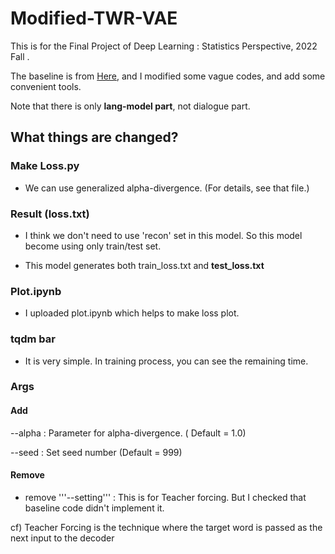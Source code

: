# Modified-TWR-VAE

This is for the Final Project of Deep Learning : Statistics Perspective, 2022 Fall .

The baseline is from [Here](https://github.com/ruizheliUOA/TWR-VAE/), and I modified some vague codes, and add some convenient tools.

Note that there is only **lang-model part**, not dialogue part.

## What things are changed?

### Make Loss.py

- We can use generalized alpha-divergence. (For details, see that file.)


### Result (loss.txt)

- I think we don't need to use 'recon' set in this model. So this model become using only train/test set.

- This model generates both train_loss.txt and **test_loss.txt**


### Plot.ipynb

- I uploaded plot.ipynb which helps to make loss plot.

### tqdm bar

- It is very simple. In training process, you can see the remaining time.


### Args

#### Add

--alpha : Parameter for alpha-divergence. ( Default = 1.0)

--seed : Set seed number (Default = 999)


#### Remove 

- remove '''--setting''' : This is for Teacher forcing. But I checked that baseline code didn't implement it.

cf) Teacher Forcing is the technique where the target word is passed as the next input to the decoder
